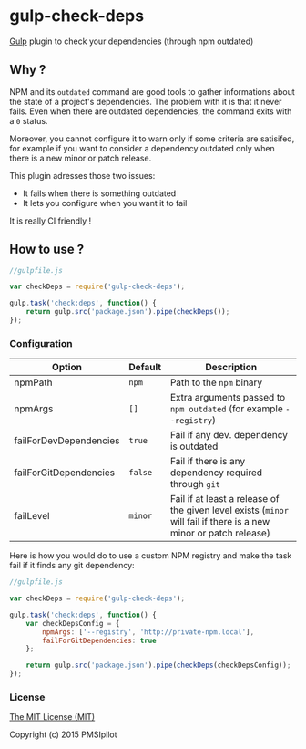 # gulp-check-deps

[Gulp](http://gulpjs.com/) plugin to check your dependencies (through npm outdated)

## Why ?

NPM and its `outdated` command are good tools to gather informations about the state of a project's dependencies. The problem with
it is that it never fails. Even when there are outdated dependencies, the command exits with a `0` status.

Moreover, you cannot configure it to warn only if some criteria are satisifed, for example if you want to consider a dependency outdated
only when there is a new minor or patch release.

This plugin adresses those two issues:

* It fails when there is something outdated
* It lets you configure when you want it to fail

It is really CI friendly !

## How to use ?

```js
//gulpfile.js

var checkDeps = require('gulp-check-deps');

gulp.task('check:deps', function() {
    return gulp.src('package.json').pipe(checkDeps());
});
```

### Configuration

| Option                 | Default | Description                                                                                                       |
|------------------------|---------|-------------------------------------------------------------------------------------------------------------------|
| npmPath                | `npm`   | Path to the `npm` binary                                                                                          |
| npmArgs                | `[]`    | Extra arguments passed to `npm outdated` (for example `--registry`)                                               |
| failForDevDependencies | `true`  | Fail if any dev. dependency is outdated                                                                           |
| failForGitDependencies | `false` | Fail if there is any dependency required through `git`                                                            |
| failLevel              | `minor` | Fail if at least a release of the given level exists (`minor` will fail if there is a new minor or patch release) |

Here is how you would do to use a custom NPM registry and make the task fail if it finds any git dependency:

```js
//gulpfile.js

var checkDeps = require('gulp-check-deps');

gulp.task('check:deps', function() {
    var checkDepsConfig = {
        npmArgs: ['--registry', 'http://private-npm.local'],
        failForGitDependencies: true
    };

    return gulp.src('package.json').pipe(checkDeps(checkDepsConfig));
});
```

### License

[The MIT License (MIT)](LICENSE)

Copyright (c) 2015 PMSIpilot
